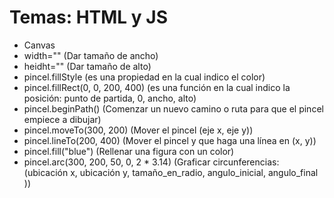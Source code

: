 # Temas: HTML y JS

- Canvas
- width="" (Dar tamaño de ancho)
- heidht="" (Dar tamaño de alto)
- pincel.fillStyle (es una propiedad en la cual indico el color)
- pincel.fillRect(0, 0, 200, 400) (es una función en la cual indico la posición: punto de partida, 0, ancho, alto)
- pincel.beginPath() (Comenzar un nuevo camino o ruta para que el pincel empiece a dibujar)
- pincel.moveTo(300, 200) (Mover el pincel (eje x, eje y))
- pincel.lineTo(200, 400) (Mover el pincel y que haga una línea en (x, y))
- pincel.fill("blue") (Rellenar una figura con un color)
- pincel.arc(300, 200, 50, 0, 2 \* 3.14) (Graficar circunferencias: (ubicación x, ubicación y, tamaño_en_radio, angulo_inicial, angulo_final ))
